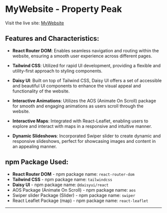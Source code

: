 # MyWebsite - Property Peak

Visit the live site: [MyWebsite](https://www.mywebsite.com)

## Features and Characteristics:

- **React Router DOM**: Enables seamless navigation and routing within the website, ensuring a smooth user experience across different pages.

- **Tailwind CSS**: Utilized for rapid UI development, providing a flexible and utility-first approach to styling components.

- **Daisy UI**: Built on top of Tailwind CSS, Daisy UI offers a set of accessible and beautiful UI components to enhance the visual appeal and functionality of the website.

- **Interactive Animations**: Utilizes the AOS (Animate On Scroll) package for smooth and engaging animations as users scroll through the website.

- **Interactive Maps**: Integrated with React-Leaflet, enabling users to explore and interact with maps in a responsive and intuitive manner.

- **Dynamic Slideshows**: Incorporated Swiper slider to create dynamic and responsive slideshows, perfect for showcasing images and content in an appealing manner.

## npm Package Used:

- **React Router DOM** - npm package name: `react-router-dom`
- **Tailwind CSS** - npm package name: `tailwindcss`
- **Daisy UI** - npm package name: `@daisyui/react`
- AOS Package (Animate On Scroll) - npm package name: `aos`
- Swiper slider Package (Slider) - npm package name: `swiper`
- React Leaflet Package (map) - npm package name: `react-leaflet`

---
